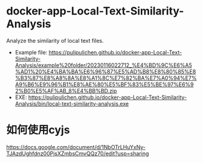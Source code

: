# docker-app-Local-Text-Similarity-Analysis
Analyze the similarity of local text files.

- Example file: https://pulipulichen.github.io/docker-app-Local-Text-Similarity-Analysis/example%20folder/20230116022712_%E4%BD%9C%E6%A5%AD1%20%E4%BA%BA%E6%96%87%E5%AD%B8%E8%80%85%E8%B3%87%E8%A8%8A%E8%A1%8C%E7%82%BA%E7%A0%94%E7%A9%B6%E9%96%B1%E8%AE%80%E5%BF%83%E5%BE%97%E6%92%B0%E5%AF%AB_8%E4%BB%BD.zip
- EXE: https://pulipulichen.github.io/docker-app-Local-Text-Similarity-Analysis/bin/local-text-similarity-analysis.exe

# 如何使用cyjs
https://docs.google.com/document/d/1NbOTrLHuYxNy-TJAzdUghfdnz00PjsXZmbsCmvQQz70/edit?usp=sharing